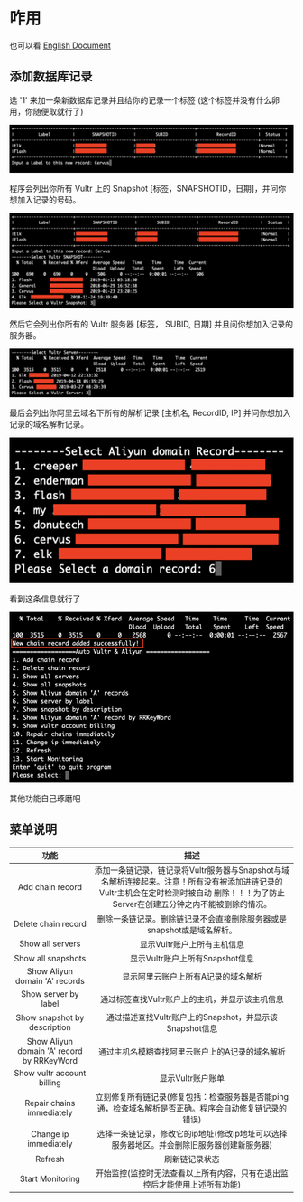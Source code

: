 # 咋用

也可以看 [English Document](https://github.com/Fantastic8/Vultr-Aliyun/blob/master/usage/README.md)

## 添加数据库记录

选 '1' 来加一条新数据库记录并且给你的记录一个标签 (这个标签并没有什么卵用，你随便取就行了)

![Add Record](https://raw.githubusercontent.com/Fantastic8/Vultr-Aliyun/master/images/AddRecord.png)

程序会列出你所有 Vultr 上的 Snapshot [标签，SNAPSHOTID，日期]，并问你想加入记录的号码。

![Select Snapshot](https://raw.githubusercontent.com/Fantastic8/Vultr-Aliyun/master/images/AR_SelectSnapshot.png)

然后它会列出你所有的 Vultr 服务器 [标签， SUBID, 日期] 并且问你想加入记录的服务器。

![Select Server](https://raw.githubusercontent.com/Fantastic8/Vultr-Aliyun/master/images/AR_SelectServer.png)

最后会列出你阿里云域名下所有的解析记录 [主机名, RecordID, IP] 并问你想加入记录的域名解析记录。

![Select Domain](https://raw.githubusercontent.com/Fantastic8/Vultr-Aliyun/master/images/AR_SelectDomainRecord.png)

看到这条信息就行了

![Add Success](https://raw.githubusercontent.com/Fantastic8/Vultr-Aliyun/master/images/AR_Success.png)

其他功能自己琢磨吧

## 菜单说明

功能|描述
:--:|:--:
Add chain record | 添加一条链记录，链记录将Vultr服务器与Snapshot与域名解析连接起来。注意！所有没有被添加进链记录的Vultr主机会在定时检测时被自动  删除！！！为了防止Server在创建五分钟之内不能被删除的情况。
Delete chain record | 删除一条链记录。删除链记录不会直接删除服务器或是snapshot或是域名解析。
Show all servers | 显示Vultr账户上所有主机信息
Show all snapshots | 显示Vultr账户上所有Snapshot信息
Show Aliyun domain 'A' records | 显示阿里云账户上所有A记录的域名解析
Show server by label | 通过标签查找Vultr账户上的主机，并显示该主机信息
Show snapshot by description | 通过描述查找Vultr账户上的Snapshot，并显示该Snapshot信息
Show Aliyun domain 'A' record by RRKeyWord | 通过主机名模糊查找阿里云账户上的A记录的域名解析
Show vultr account billing | 显示Vultr账户账单
Repair chains immediately | 立刻修复所有链记录(修复包括：检查服务器是否能ping通，检查域名解析是否正确。程序会自动修复链记录的错误)
Change ip immediately | 选择一条链记录，修改它的ip地址(修改ip地址可以选择服务器地区。并会删除旧服务器创建新服务器)
Refresh | 刷新链记录状态
Start Monitoring | 开始监控(监控时无法查看以上所有内容，只有在退出监控后才能使用上述所有功能)
